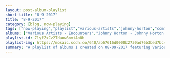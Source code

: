 ```yaml
---
layout: post-album-playlist
short-title: "8-9-2017"
title: "8-9-2017"
category: [blog, now-playing]
tags: ["now-playing","playlist","various-artists","johnny-horton","commodores","talking-heads","television","gang-of-four","sleater-kinney","naked-raygun","pearl-jam"]
albums: ["Various Artists - Encounters","Johnny Horton - Johnny Horton - 16 Biggest Hits","Commodores - The Commodores: The Definitive Collection","Talking Heads - Talking Heads '77","Television - Marquee Moon","Gang Of Four - Entertainment!","Sleater-Kinney - No Cities to Love","Naked Raygun - Throb Throb","Pearl Jam - Vitalogy"]
playlist-id: 7lyfZxCz2Tdaow8nmiAo8b
playlist-img: https://mosaic.scdn.co/640/ab67616d0000b2730ad76b3bed7bc40f1292409dab67616d0000b2732a177dddad63ff1c7c1e3c6dab67616d0000b273a5b5bd1d77bea65468bee568ab67616d0000b273b74dc29f68a36438421a9f1d
summary: "A playlist of albums I created on 08-09-2017 featuring Various Artists, Johnny Horton, Commodores, Talking Heads, Television, Gang Of Four, Sleater-Kinney, Naked Raygun, and Pearl Jam"
---
```

